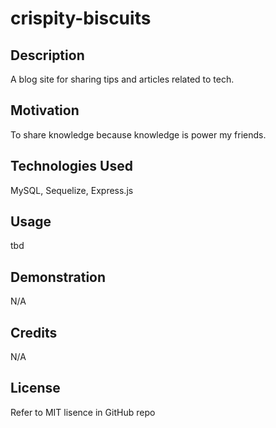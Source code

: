 <!-- TODO finish -->

# crispity-biscuits

## Description
A blog site for sharing tips and articles related to tech.

## Motivation
To share knowledge because knowledge is power my friends.

## Technologies Used
MySQL, Sequelize, Express.js

## Usage
tbd

## Demonstration
N/A

## Credits
N/A

## License
Refer to MIT lisence in GitHub repo